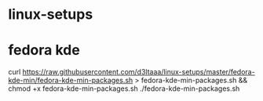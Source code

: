 # linux-setups

# fedora kde
curl https://raw.githubusercontent.com/d3ltaaa/linux-setups/master/fedora-kde-min/fedora-kde-min-packages.sh > fedora-kde-min-packages.sh && chmod +x fedora-kde-min-packages.sh
./fedora-kde-min-packages.sh
